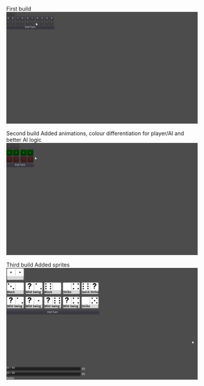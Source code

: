 First build
![First Build](https://github.com/boomyville/domino-dominion/blob/main/screenRecordings/11October2024.gif?raw=true)

Second build
Added animations, colour differentiation for player/AI and better AI logic
![Second Build](https://github.com/boomyville/domino-dominion/blob/main/screenRecordings/14October2024.gif?raw=true)

Third build
Added sprites
![Third Build](https://github.com/boomyville/domino-dominion/blob/main/screenRecordings/23October2024.gif?raw=true)

